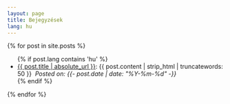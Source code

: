 ```yaml
---
layout: page
title: Bejegyzések
lang: hu
---
```

{% for post in site.posts %}
  <ul>
      {% if post.lang contains 'hu' %}
        <li><a href='{{ post.url }}'>{{ post.title | absolute_url }}</a>: {{ post.content | strip_html | truncatewords: 50 }}&nbsp;
          <i>Posted on: <time datetime="{{- post.date | date_to_xmlschema -}}">{{- post.date | date: "%Y-%m-%d" -}}</time></i>
        </li>
      {% endif %}
  </ul>
{% endfor %}

